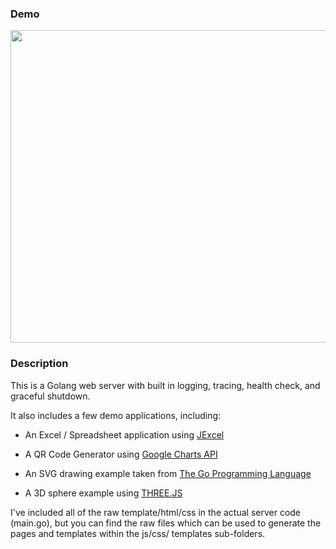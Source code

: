 ### Demo

<p align="center">
  <img src="https://media.giphy.com/media/RfpTJSIxEX764WDsyT/giphy.gif" style="width:800px;height:500px;">
</p>

### Description

This is a Golang web server with built in logging, tracing, health check, and graceful shutdown.

It also includes a few demo applications, including:

- An Excel / Spreadsheet application using [JExcel](https://bossanova.uk/jexcel/v2/)

- A QR Code Generator using [Google Charts API](https://developers.google.com/chart)

- An SVG drawing example taken from [The Go Programming Language](https://github.com/adonovan/gopl.io/blob/master/ch3/surface/main.go)

- A 3D sphere example using [THREE.JS](https://threejs.org/)

I've included all of the raw template/html/css in the actual server code (main.go), but you can find the raw files which can be used to generate the pages and templates within the js/css/ templates sub-folders.
